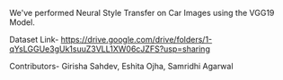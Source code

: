We've performed Neural Style Transfer on Car Images using the VGG19 Model. 

Dataset Link- https://drive.google.com/drive/folders/1-qYsLGGUe3gUk1suuZ3VLL1XW06cJZFS?usp=sharing

Contributors-
Girisha Sahdev,
Eshita Ojha,
Samridhi Agarwal
